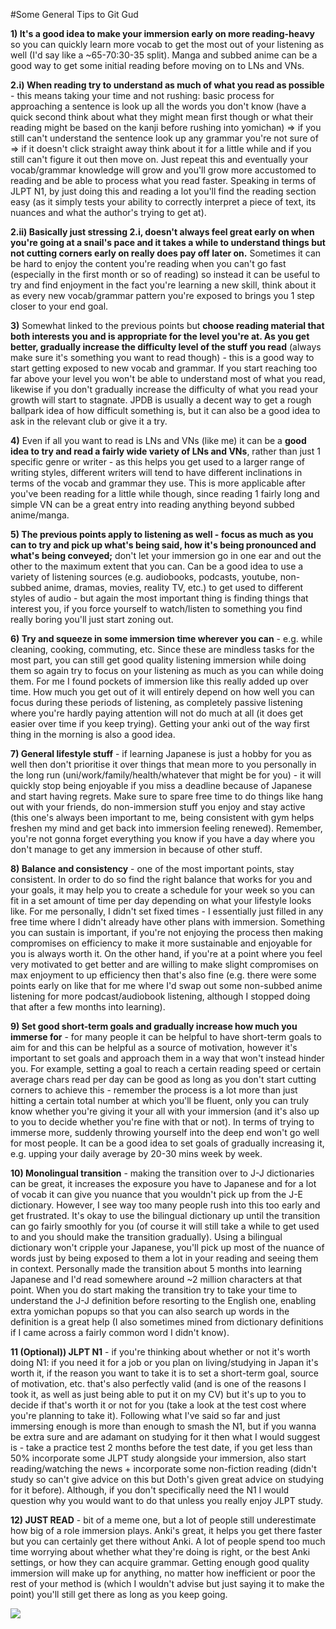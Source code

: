 #Some General Tips to Git Gud

**1) It's a good idea to make your immersion early on more reading-heavy** so you can quickly learn more vocab to get the most out of your listening as well (I'd say like a ~65-70:30-35 split). Manga and subbed anime can be a good way to get some initial reading before moving on to LNs and VNs.

**2.i) When reading try to understand as much of what you read as possible** - this means taking your time and not rushing: basic process for approaching a sentence is look up all the words you don't know (have a quick second think about what they might mean first though or what their reading might be based on the kanji before rushing into yomichan) => if you still can't understand the sentence look up any grammar you're not sure of => if it doesn't click straight away think about it for a little while and if you still can't figure it out then move on. Just repeat this and eventually your vocab/grammar knowledge will grow and you'll grow more accustomed to reading and be able to process what you read faster. Speaking in terms of JLPT N1, by just doing this and reading a lot you'll find the reading section easy (as it simply tests your ability to correctly interpret a piece of text, its nuances and what the author's trying to get at).

**2.ii) Basically just stressing 2.i, doesn't always feel great early on when you're going at a snail's pace and it takes a while to understand things but not cutting corners early on really does pay off later on.** Sometimes it can be hard to enjoy the content you're reading when you can't go fast (especially in the first month or so of reading) so instead it can be useful to try and find enjoyment in the fact you're learning a new skill, think about it as every new vocab/grammar pattern you're exposed to brings you 1 step closer to your end goal. 

**3)** Somewhat linked to the previous points but **choose reading material that both interests you and is appropriate for the level you're at. As you get better, gradually increase the difficulty level of the stuff you read** (always make sure it's something you want to read though) - this is a good way to start getting exposed to new vocab and grammar. If you start reaching too far above your level you won't be able to understand most of what you read, likewise if you don't gradually increase the difficulty of what you read your growth will start to stagnate. JPDB is usually a decent way to get a rough ballpark idea of how difficult something is, but it can also be a good idea to ask in the relevant club or give it a try.

**4)** Even if all you want to read is LNs and VNs (like me) it can be a **good idea to try and read a fairly wide variety of LNs and VNs**, rather than just 1 specific genre or writer - as this helps you get used to a larger range of writing styles, different writers will tend to have different inclinations in terms of the vocab and grammar they use. This is more applicable after you've been reading for a little while though, since reading 1 fairly long and simple VN can be a great entry into reading anything beyond subbed anime/manga.

**5) The previous points apply to listening as well - focus as much as you can to try and pick up what's being said, how it's being pronounced and what's being conveyed;** don't let your immersion go in one ear and out the other to the maximum extent that you can. Can be a good idea to use a variety of listening sources (e.g. audiobooks, podcasts, youtube, non-subbed anime, dramas, movies, reality TV, etc.) to get used to different styles of audio - but again the most important thing is finding things that interest you, if you force yourself to watch/listen to something you find really boring you'll just start zoning out. 

**6) Try and squeeze in some immersion time wherever you can** - e.g. while cleaning, cooking, commuting, etc. Since these are mindless tasks for the most part, you can still get good quality listening immersion while doing them so again try to focus on your listening as much as you can while doing them. For me I found pockets of immersion like this really added up over time. How much you get out of it will entirely depend on how well you can focus during these periods of listening, as completely passive listening where you're hardly paying attention will not do much at all (it does get easier over time if you keep trying). Getting your anki out of the way first thing in the morning is also a good idea.

**7) General lifestyle stuff** - if learning Japanese is just a hobby for you as well then don't prioritise it over things that mean more to you personally in the long run (uni/work/family/health/whatever that might be for you) - it will quickly stop being enjoyable if you miss a deadline because of Japanese and start having regrets. Make sure to spare free time to do things like hang out with your friends, do non-immersion stuff you enjoy and stay active (this one's always been important to me, being consistent with gym helps freshen my mind and get back into immersion feeling renewed). Remember, you're not gonna forget everything you know if you have a day where you don't manage to get any immersion in because of other stuff. 

**8) Balance and consistency** - one of the most important points, stay consistent. In order to do so find the right balance that works for you and your goals, it may help you to create a schedule for your week so you can fit in a set amount of time per day depending on what your lifestyle looks like. For me personally, I didn't set fixed times - I essentially just filled in any free time where I didn't already have other plans with immersion. Something you can sustain is important, if you're not enjoying the process then making compromises on efficiency to make it more sustainable and enjoyable for you is always worth it. On the other hand, if you're at a point where you feel very motivated to get better and are willing to make slight compromises on max enjoyment to up efficiency then that's also fine (e.g. there were some points early on like that for me where I'd swap out some non-subbed anime listening for more podcast/audiobook listening, although I stopped doing that after a few months into learning). 

**9) Set good short-term goals and gradually increase how much you immerse for** - for many people it can be helpful to have short-term goals to aim for and this can be helpful as a source of motivation, however it's important to set goals and approach them in a way that won't instead hinder you. For example, setting a goal to reach a certain reading speed or certain average chars read per day can be good as long as you don't start cutting corners to achieve this - remember the process is a lot more than just hitting a certain total number at which you'll be fluent, only you can truly know whether you're giving it your all with your immersion (and it's also up to you to decide whether you're fine with that or not). In terms of trying to immerse more, suddenly throwing yourself into the deep end won't go well for most people. It can be a good idea to set goals of gradually increasing it, e.g. upping your daily average by 20-30 mins week by week. 

**10) Monolingual transition** - making the transition over to J-J dictionaries can be great, it increases the exposure you have to Japanese and for a lot of vocab it can give you nuance that you wouldn't pick up from the J-E dictionary. However, I see way too many people rush into this too early and get frustrated. It's okay to use the bilingual dictionary up until the transition can go fairly smoothly for you (of course it will still take a while to get used to and you should make the transition gradually). Using a bilingual dictionary won't cripple your Japanese, you'll pick up most of the nuance of words just by being exposed to them a lot in your reading and seeing them in context. Personally made the transition about 5 months into learning Japanese and I'd read somewhere around ~2 million characters at that point. When you do start making the transition try to take your time to understand the J-J definition before resorting to the English one, enabling extra yomichan popups so that you can also search up words in the definition is a great help (I also sometimes mined from dictionary definitions if I came across a fairly common word I didn't know).

**11 (Optional)) JLPT N1** - if you're thinking about whether or not it's worth doing N1: if you need it for a job or you plan on living/studying in Japan it's worth it, if the reason you want to take it is to set a short-term goal, source of motivation, etc. that's also perfectly valid (and is one of the reasons I took it, as well as just being able to put it on my CV) but it's up to you to decide if that's worth it or not for you (take a look at the test cost where you're planning to take it). Following what I've said so far and just immersing enough is more than enough to smash the N1, but if you wanna be extra sure and are adamant on studying for it then what I would suggest is - take a practice test 2 months before the test date, if you get less than 50% incorporate some JLPT study alongside your immersion, also start reading/watching the news + incorporate some non-fiction reading (didn't study so can't give advice on this but Doth's given great advice on studying for it before). Although, if you don't specifically need the N1 I would question why you would want to do that unless you really enjoy JLPT study.

**12) JUST READ** - bit of a meme one, but a lot of people still underestimate how big of a role immersion plays. Anki's great, it helps you get there faster but you can certainly get there without Anki. A lot of people spend too much time worrying about whether what they're doing is right, or the best Anki settings, or how they can acquire grammar. Getting enough good quality immersion will make up for anything, no matter how inefficient or poor the rest of your method is (which I wouldn't advise but just saying it to make the point) you'll still get there as long as you keep going.

![](https://i.imgur.com/Euo1MSb.png)